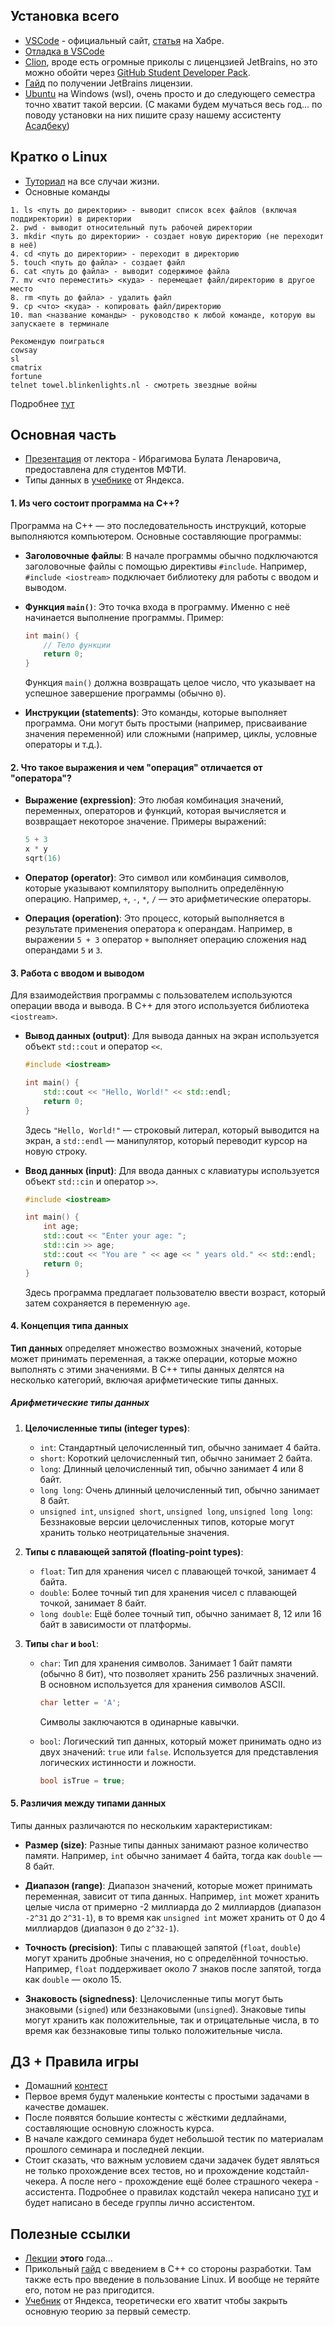 ## Установка всего
  - [VSCode](https://code.visualstudio.com/docs/setup/setup-overview) - официальный сайт, [статья](https://habr.com/ru/articles/490754/) на Хабре.
  - [Отладка в VSCode](https://code.visualstudio.com/docs/cpp/cpp-debug)
  - [Clion](https://www.jetbrains.com/clion/), вроде есть огромные приколы с лиценцзией JetBrains, но это можно обойти через [GitHub Student Developer Pack](https://education.github.com/pack?sort=popularity).
  - [Гайд](https://github.com/nguendh/get-student-license) по получении JetBrains лицензии.
  - [Ubuntu](https://ubuntu.com/desktop/wsl) на Windows (wsl), очень просто и до следующего семестра точно хватит такой версии. (С маками будем мучаться весь год... по поводу установки на них пишите сразу нашему ассистенту [Асадбеку](https://t.me/fall_raiin))
## Кратко о Linux
  - [Туториал](https://habr.com/ru/articles/655275/) на все случаи жизни.
  - Основные команды
```
1. ls <путь до директории> - выводит список всех файлов (включая поддиректории) в директории
2. pwd - выводит относительный путь рабочей директории
3. mkdir <путь до директории> - создает новую директорию (не переходит в неё)
4. cd <путь до директории> - переходит в директорию
5. touch <путь до файла> - создает файл
6. cat <путь до файла> - выводит содержимое файла
7. mv <что переместить> <куда> - перемещает файл/директорию в другое место
8. rm <путь до файла> - удалить файл
9. cp <что> <куда> - копировать файл/директорию
10. man <название команды> - руководство к любой команде, которую вы запускаете в терминале

Рекомендую поиграться
сowsay
sl
cmatrix
fortune
telnet towel.blinkenlights.nl - смотреть звездные войны
```
Подробнее [тут](https://losst.pro/prikolnye-komandy-linux)

## Основная часть
  - [Презентация](Types.pdf) от лектора - Ибрагимова Булата Ленаровича, предоставлена для студентов МФТИ.  
  - Типы данных в [учебнике](https://education.yandex.ru/handbook/cpp/article/data-types) от Яндекса.
#### 1. Из чего состоит программа на C++?

Программа на C++ — это последовательность инструкций, которые выполняются компьютером. Основные составляющие программы:

- **Заголовочные файлы**: В начале программы обычно подключаются заголовочные файлы с помощью директивы `#include`. Например, `#include <iostream>` подключает библиотеку для работы с вводом и выводом.

- **Функция `main()`**: Это точка входа в программу. Именно с неё начинается выполнение программы. Пример:
  ```cpp
  int main() {
      // Тело функции
      return 0;
  }
  ```
  Функция `main()` должна возвращать целое число, что указывает на успешное завершение программы (обычно `0`).

- **Инструкции (statements)**: Это команды, которые выполняет программа. Они могут быть простыми (например, присваивание значения переменной) или сложными (например, циклы, условные операторы и т.д.).

#### 2. Что такое выражения и чем "операция" отличается от "оператора"?

- **Выражение (expression)**: Это любая комбинация значений, переменных, операторов и функций, которая вычисляется и возвращает некоторое значение. Примеры выражений:
  ```cpp
  5 + 3
  x * y
  sqrt(16)
  ```

- **Оператор (operator)**: Это символ или комбинация символов, которые указывают компилятору выполнить определённую операцию. Например, `+`, `-`, `*`, `/` — это арифметические операторы.

- **Операция (operation)**: Это процесс, который выполняется в результате применения оператора к операндам. Например, в выражении `5 + 3` оператор `+` выполняет операцию сложения над операндами `5` и `3`.

#### 3. Работа с вводом и выводом

Для взаимодействия программы с пользователем используются операции ввода и вывода. В C++ для этого используется библиотека `<iostream>`.

- **Вывод данных (output)**: Для вывода данных на экран используется объект `std::cout` и оператор `<<`.
  ```cpp
  #include <iostream>

  int main() {
      std::cout << "Hello, World!" << std::endl;
      return 0;
  }
  ```
  Здесь `"Hello, World!"` — строковый литерал, который выводится на экран, а `std::endl` — манипулятор, который переводит курсор на новую строку.

- **Ввод данных (input)**: Для ввода данных с клавиатуры используется объект `std::cin` и оператор `>>`.
  ```cpp
  #include <iostream>

  int main() {
      int age;
      std::cout << "Enter your age: ";
      std::cin >> age;
      std::cout << "You are " << age << " years old." << std::endl;
      return 0;
  }
  ```
  Здесь программа предлагает пользователю ввести возраст, который затем сохраняется в переменную `age`.

#### 4. Концепция типа данных

**Тип данных** определяет множество возможных значений, которые может принимать переменная, а также операции, которые можно выполнять с этими значениями. В C++ типы данных делятся на несколько категорий, включая арифметические типы данных.

##### Арифметические типы данных

1. **Целочисленные типы (integer types)**:
   - `int`: Стандартный целочисленный тип, обычно занимает 4 байта.
   - `short`: Короткий целочисленный тип, обычно занимает 2 байта.
   - `long`: Длинный целочисленный тип, обычно занимает 4 или 8 байт.
   - `long long`: Очень длинный целочисленный тип, обычно занимает 8 байт.
   - `unsigned int`, `unsigned short`, `unsigned long`, `unsigned long long`: Беззнаковые версии целочисленных типов, которые могут хранить только неотрицательные значения.

2. **Типы с плавающей запятой (floating-point types)**:
   - `float`: Тип для хранения чисел с плавающей точкой, занимает 4 байта.
   - `double`: Более точный тип для хранения чисел с плавающей точкой, занимает 8 байт.
   - `long double`: Ещё более точный тип, обычно занимает 8, 12 или 16 байт в зависимости от платформы.

3. **Типы `char` и `bool`**:
   - `char`: Тип для хранения символов. Занимает 1 байт памяти (обычно 8 бит), что позволяет хранить 256 различных значений. В основном используется для хранения символов ASCII.
     ```cpp
     char letter = 'A';
     ```
     Символы заключаются в одинарные кавычки.

   - `bool`: Логический тип данных, который может принимать одно из двух значений: `true` или `false`. Используется для представления логических истинности и ложности.
     ```cpp
     bool isTrue = true;
     ```

#### 5. Различия между типами данных

Типы данных различаются по нескольким характеристикам:

- **Размер (size)**: Разные типы данных занимают разное количество памяти. Например, `int` обычно занимает 4 байта, тогда как `double` — 8 байт.

- **Диапазон (range)**: Диапазон значений, которые может принимать переменная, зависит от типа данных. Например, `int` может хранить целые числа от примерно -2 миллиарда до 2 миллиардов (диапазон `-2^31` до `2^31-1`), в то время как `unsigned int` может хранить от 0 до 4 миллиардов (диапазон `0` до `2^32-1`).

- **Точность (precision)**: Типы с плавающей запятой (`float`, `double`) могут хранить дробные значения, но с определённой точностью. Например, `float` поддерживает около 7 знаков после запятой, тогда как `double` — около 15.

- **Знаковость (signedness)**: Целочисленные типы могут быть знаковыми (`signed`) или беззнаковыми (`unsigned`). Знаковые типы могут хранить как положительные, так и отрицательные числа, в то время как беззнаковые типы только положительные числа.


## ДЗ + Правила игры
  - Домашний [контест](https://contest.yandex.ru/contest/67476/problems/) 
  - Первое время будут маленькие контесты с простыми задачами в качестве домашек.
  - После появятся большие контесты с жёсткими дедлайнами, составляющие основную сложность курса. 
  - В начале каждого семинара будет небольшой тестик по материалам прошлого семинара и последней лекции. 
  - Стоит сказать, что важным условием сдачи задачек будет являться не только прохождение всех тестов, но и прохождение кодстайл-чекера. А после него - прохождение ещё более страшного чекера - ассистента. Подробнее о правилах кодстайл чекера написано [тут](CODESTYLE.md) и будет написано в беседе группы лично ассистентом.

## Полезные ссылки
  - [Лекции](https://disk.yandex.ru/d/l_Cd3y7r3rcnDA) __этого__ года... 
  - Прикольный [гайд](https://github.com/victor-yacovlev/fpmi-caos/tree/master/practice/linux_basics) с введением в С++ со стороны разработки. 
Там также есть про введение в пользование Linux. И вообще не теряйте его, потом не раз пригодится.
  - [Учебник](https://education.yandex.ru/handbook/cpp) от Яндекса, теоретически его хватит чтобы закрыть основную теорию за первый семестр.
